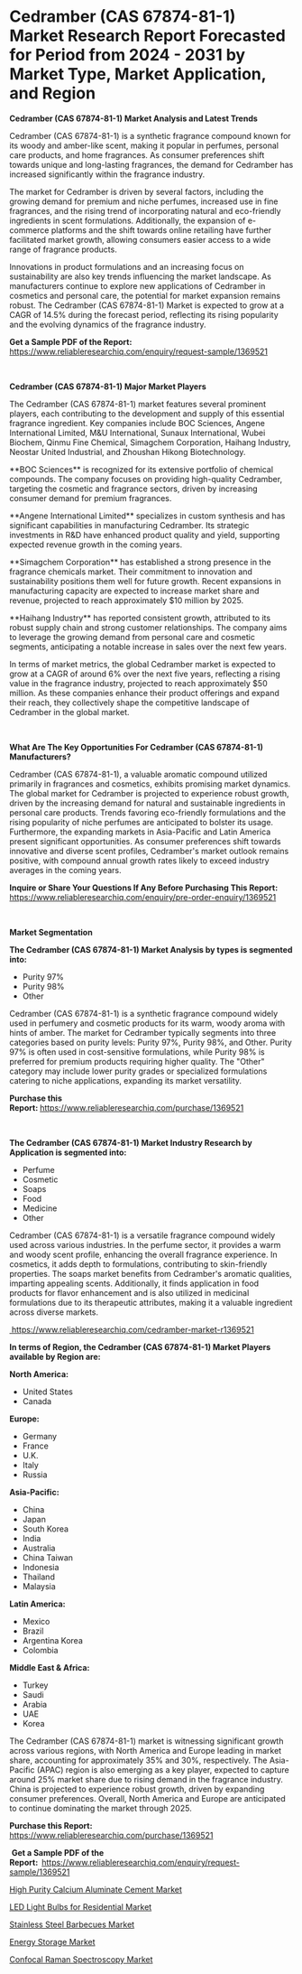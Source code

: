 <p><h1>Cedramber (CAS 67874-81-1) Market Research Report Forecasted for Period from 2024 -  2031 by Market Type, Market Application, and Region</h1></p><p><strong>Cedramber (CAS 67874-81-1) Market Analysis and Latest Trends</strong></p>
<p><p>Cedramber (CAS 67874-81-1) is a synthetic fragrance compound known for its woody and amber-like scent, making it popular in perfumes, personal care products, and home fragrances. As consumer preferences shift towards unique and long-lasting fragrances, the demand for Cedramber has increased significantly within the fragrance industry.</p><p>The market for Cedramber is driven by several factors, including the growing demand for premium and niche perfumes, increased use in fine fragrances, and the rising trend of incorporating natural and eco-friendly ingredients in scent formulations. Additionally, the expansion of e-commerce platforms and the shift towards online retailing have further facilitated market growth, allowing consumers easier access to a wide range of fragrance products.</p><p>Innovations in product formulations and an increasing focus on sustainability are also key trends influencing the market landscape. As manufacturers continue to explore new applications of Cedramber in cosmetics and personal care, the potential for market expansion remains robust. The Cedramber (CAS 67874-81-1) Market is expected to grow at a CAGR of 14.5% during the forecast period, reflecting its rising popularity and the evolving dynamics of the fragrance industry.</p></p>
<p><strong>Get a Sample PDF of the Report:&nbsp;</strong> <a href="https://www.reliableresearchiq.com/enquiry/request-sample/1369521?utm_campaign=1087&utm_medium=2&utm_source=Github&utm_content=ia&utm_term=16122024&utm_id=cedramber-cas-67874-81-1">https://www.reliableresearchiq.com/enquiry/request-sample/1369521</a></p>
<p>&nbsp;</p>
<p><strong>Cedramber (CAS 67874-81-1) Major Market Players</strong></p>
<p><p>The Cedramber (CAS 67874-81-1) market features several prominent players, each contributing to the development and supply of this essential fragrance ingredient. Key companies include BOC Sciences, Angene International Limited, M&U International, Sunaux International, Wubei Biochem, Qinmu Fine Chemical, Simagchem Corporation, Haihang Industry, Neostar United Industrial, and Zhoushan Hikong Biotechnology.</p><p>**BOC Sciences** is recognized for its extensive portfolio of chemical compounds. The company focuses on providing high-quality Cedramber, targeting the cosmetic and fragrance sectors, driven by increasing consumer demand for premium fragrances.</p><p>**Angene International Limited** specializes in custom synthesis and has significant capabilities in manufacturing Cedramber. Its strategic investments in R&D have enhanced product quality and yield, supporting expected revenue growth in the coming years.</p><p>**Simagchem Corporation** has established a strong presence in the fragrance chemicals market. Their commitment to innovation and sustainability positions them well for future growth. Recent expansions in manufacturing capacity are expected to increase market share and revenue, projected to reach approximately $10 million by 2025.</p><p>**Haihang Industry** has reported consistent growth, attributed to its robust supply chain and strong customer relationships. The company aims to leverage the growing demand from personal care and cosmetic segments, anticipating a notable increase in sales over the next few years.</p><p>In terms of market metrics, the global Cedramber market is expected to grow at a CAGR of around 6% over the next five years, reflecting a rising value in the fragrance industry, projected to reach approximately $50 million. As these companies enhance their product offerings and expand their reach, they collectively shape the competitive landscape of Cedramber in the global market.</p></p>
<p>&nbsp;</p>
<p><strong>What Are The Key Opportunities For Cedramber (CAS 67874-81-1) Manufacturers?</strong></p>
<p><p>Cedramber (CAS 67874-81-1), a valuable aromatic compound utilized primarily in fragrances and cosmetics, exhibits promising market dynamics. The global market for Cedramber is projected to experience robust growth, driven by the increasing demand for natural and sustainable ingredients in personal care products. Trends favoring eco-friendly formulations and the rising popularity of niche perfumes are anticipated to bolster its usage. Furthermore, the expanding markets in Asia-Pacific and Latin America present significant opportunities. As consumer preferences shift towards innovative and diverse scent profiles, Cedramber's market outlook remains positive, with compound annual growth rates likely to exceed industry averages in the coming years.</p></p>
<p><strong>Inquire or Share Your Questions If Any Before Purchasing This Report:</strong> <a href="https://www.reliableresearchiq.com/enquiry/pre-order-enquiry/1369521?utm_campaign=1087&utm_medium=2&utm_source=Github&utm_content=ia&utm_term=16122024&utm_id=cedramber-cas-67874-81-1">https://www.reliableresearchiq.com/enquiry/pre-order-enquiry/1369521</a></p>
<p>&nbsp;</p>
<p><strong>Market Segmentation</strong></p>
<p><strong>The Cedramber (CAS 67874-81-1) Market Analysis by types is segmented into:</strong></p>
<p><ul><li>Purity 97%</li><li>Purity 98%</li><li>Other</li></ul></p>
<p><p>Cedramber (CAS 67874-81-1) is a synthetic fragrance compound widely used in perfumery and cosmetic products for its warm, woody aroma with hints of amber. The market for Cedramber typically segments into three categories based on purity levels: Purity 97%, Purity 98%, and Other. Purity 97% is often used in cost-sensitive formulations, while Purity 98% is preferred for premium products requiring higher quality. The "Other" category may include lower purity grades or specialized formulations catering to niche applications, expanding its market versatility.</p></p>
<p><strong>Purchase this Report:&nbsp;</strong><a href="https://www.reliableresearchiq.com/purchase/1369521?utm_campaign=1087&utm_medium=2&utm_source=Github&utm_content=ia&utm_term=16122024&utm_id=cedramber-cas-67874-81-1">https://www.reliableresearchiq.com/purchase/1369521</a></p>
<p>&nbsp;</p>
<p><strong>The Cedramber (CAS 67874-81-1) Market Industry Research by Application is segmented into:</strong></p>
<p><ul><li>Perfume</li><li>Cosmetic</li><li>Soaps</li><li>Food</li><li>Medicine</li><li>Other</li></ul></p>
<p><p>Cedramber (CAS 67874-81-1) is a versatile fragrance compound widely used across various industries. In the perfume sector, it provides a warm and woody scent profile, enhancing the overall fragrance experience. In cosmetics, it adds depth to formulations, contributing to skin-friendly properties. The soaps market benefits from Cedramber's aromatic qualities, imparting appealing scents. Additionally, it finds application in food products for flavor enhancement and is also utilized in medicinal formulations due to its therapeutic attributes, making it a valuable ingredient across diverse markets.</p></p>
<p><a href="https://www.reliableresearchiq.com/cedramber-market-r1369521?utm_campaign=1087&utm_medium=2&utm_source=Github&utm_content=ia&utm_term=16122024&utm_id=cedramber-cas-67874-81-1">&nbsp;https://www.reliableresearchiq.com/cedramber-market-r1369521</a></p>
<p><strong>In terms of Region, the Cedramber (CAS 67874-81-1) Market Players available by Region are:</strong></p>
<p>
    <p> <strong> North America: </strong>
        <ul>
            <li>United States</li>
            <li>Canada</li>
        </ul>
        </p> 
    <p> <strong> Europe: </strong>
        <ul>
            <li>Germany</li>
            <li>France</li>
            <li>U.K.</li>
            <li>Italy</li>
            <li>Russia</li>
        </ul>
        </p> 
    <p> <strong> Asia-Pacific: </strong>
        <ul>
            <li>China</li>
            <li>Japan</li>
            <li>South Korea</li>
            <li>India</li>
            <li>Australia</li>
            <li>China Taiwan</li>
            <li>Indonesia</li>
            <li>Thailand</li>
            <li>Malaysia</li>
        </ul>
        </p> 
    <p> <strong> Latin America: </strong>
        <ul>
            <li>Mexico</li>
            <li>Brazil</li>
            <li>Argentina Korea</li>
            <li>Colombia</li>
        </ul>
        </p> 
    <p> <strong> Middle East & Africa: </strong>
        <ul>
            <li>Turkey</li>
            <li>Saudi</li>
            <li>Arabia</li>
            <li>UAE</li>
            <li>Korea</li>
        </ul>
    </p>
    </p>
<p><p>The Cedramber (CAS 67874-81-1) market is witnessing significant growth across various regions, with North America and Europe leading in market share, accounting for approximately 35% and 30%, respectively. The Asia-Pacific (APAC) region is also emerging as a key player, expected to capture around 25% market share due to rising demand in the fragrance industry. China is projected to experience robust growth, driven by expanding consumer preferences. Overall, North America and Europe are anticipated to continue dominating the market through 2025.</p></p>
<p><strong>Purchase this Report: </strong><a href="https://www.reliableresearchiq.com/purchase/1369521?utm_campaign=1087&utm_medium=2&utm_source=Github&utm_content=ia&utm_term=16122024&utm_id=cedramber-cas-67874-81-1">https://www.reliableresearchiq.com/purchase/1369521</a></p>
<p>&nbsp;<strong>Get a Sample PDF of the Report:&nbsp;&nbsp;</strong><a href="https://www.reliableresearchiq.com/enquiry/request-sample/1369521?utm_campaign=1087&utm_medium=2&utm_source=Github&utm_content=ia&utm_term=16122024&utm_id=cedramber-cas-67874-81-1">https://www.reliableresearchiq.com/enquiry/request-sample/1369521</a></p>
<p><strong></strong></p>
<p><p><a href="https://github.com/ulyssacrayne00231/Market-Research-Report-List-1/blob/main/high-purity-calcium-aluminate-cement-market.md?utm_campaign=1087&utm_medium=2&utm_source=Github&utm_content=ia&utm_term=16122024&utm_id=cedramber-cas-67874-81-1">High Purity Calcium Aluminate Cement Market</a></p><p><a href="https://github.com/manesros8/Market-Research-Report-List-1/blob/main/led-light-bulbs-for-residential-market.md?utm_campaign=1087&utm_medium=2&utm_source=Github&utm_content=ia&utm_term=16122024&utm_id=cedramber-cas-67874-81-1">LED Light Bulbs for Residential Market</a></p><p><a href="https://www.linkedin.com/pulse/c-glance-reports-anmec?utm_campaign=1087&utm_medium=2&utm_source=Github&utm_content=ia&utm_term=16122024&utm_id=cedramber-cas-67874-81-1">Stainless Steel Barbecues Market</a></p><p><a href="https://www.linkedin.com/pulse/energy-storage-market-size-demand-supply-situation-share-volume-9nfic?utm_campaign=1087&utm_medium=2&utm_source=Github&utm_content=ia&utm_term=16122024&utm_id=cedramber-cas-67874-81-1">Energy Storage Market</a></p><p><a href="https://www.linkedin.com/pulse/confocal-raman-spectroscopy-market-outlook-anticipated-growth-uqjmf?utm_campaign=1087&utm_medium=2&utm_source=Github&utm_content=ia&utm_term=16122024&utm_id=cedramber-cas-67874-81-1">Confocal Raman Spectroscopy Market</a></p></p>